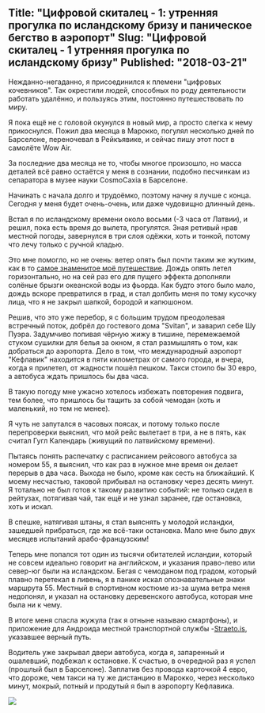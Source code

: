 Title: "Цифровой скиталец - 1: утренняя прогулка по исландскому бризу и паническое бегство в аэропорт"
Slug: "Цифровой скиталец - 1 утренняя прогулка по исландскому бризу"
Published: "2018-03-21"
-----------------------------------------------------------------------------------------------------
Нежданно-негаданно, я присоединился к племени "цифровых кочевников". Так окрестили людей, способных по роду деятельности работать удалённо, и пользуясь этим, постоянно путешествовать по миру.

Я пока ещё не с головой окунулся в новый мир, а просто слегка к нему прикоснулся. Пожил два месяца в Марокко, погулял несколько дней по Барселоне, переночевал в Рейкъявике, и сейчас пишу этот пост в самолёте Wow Air.

За последние два месяца не то, чтобы многое произошло, но масса деталей всё равно остаётся у меня в сознании, подобно песчинкам из сепаратора в музее науки CosmoCaxia в Барселоне.

Начинать с начала долго и трудоёмко, поэтому начну я лучше с конца. Сегодня у меня будет очень-очень, или даже чудовищно длинный день.

Встал я по исландскому времени около восьми (-3 часа от Латвии), и решил, пока есть время до вылета, прогулятся. Зная ретивый нрав местной погоды, завернулся в три слоя одёжки, хоть и тонкой, потому что лечу только с ручной кладью. 

Это мне помогло, но не очень: ветер опять был почти таким же жутким, как в то [самое знаменитое моё путешествие](/post/2012-09-13%20Исландия%209,%20день%204%20-%20Инферно). Дождь опять летел горизонтально, но на сей раз его для пущего эффекта дополняли солёные брызги океанской воды из фьорда. Как будто этого было мало, дождь вскоре превратился в град, и стал долбить меня по тому кусочку лица, что я не закрыл шапкой, бородой и капюшоном.

Решив, что это уже перебор, я с большим трудом преодолевая встречный поток, добрёл до гостевого дома "Svitan", и заварил себе Шу Пуэра. Задумчиво попивая чёрную жижу в тишине, перемежаемой стуком сушилки для белья за окном, я стал размышлять о том, как добраться до аэропорта. Дело в том, что международный аэропорт "Кефлавик" находится в пяти километрах от самого города, и вчера, когда я прилетел, от жадности пошёл пешком. Такси стоило бы 30 евро, а автобуса ждать пришлось бы два часа.

В такую погоду мне ужасно хотелось избежать повторения подвига, тем более, что пришлось бы тащить за собой чемодан (хоть и маленький, но тем не менее).
 
 Я чуть не запутался в часовых поясах, и потому только после перепроверки выяснил, что мой рейс вылетает в три, а не в пять, как считал Гугл Календарь (живущий по латвийскому времени).
 
 Пытаясь понять распечатку с расписанием рейсового автобуса за номером 55, я выяснил, что как раз в нужное мне время он делает перерыв в два часа. Выхода не было, кроме как сесть на ближайший. К моему несчастью, таковой прибывал на остановку через десять минут. Я тотально не был готов к такому развитию событий: не только сидел в рейтузах, потягивая чай, так ещё и не узнал заранее, где остановка, хоть и искал.
 
 В спешке, натягивая штаны, я стал выяснять у молодой исландки, зашедшей прибраться, где же всё-таки остановка. Мало мне было двух месяцев испытаний арабо-французским!
 
 Теперь мне попался тот один из тысячи обитателей исландии, который не совсем идеально говорит на английском, и указания право-лево или север-юг были на исландском. Бегая с чемоданом под градом, который плавно перетекал в ливень, я в панике искал опознавательные знаки маршрута 55. Местный в спортивном костюме из-за шума ветра меня недопонял, и указал на остановку деревенского автобуса, которая мне была ни к чему.
 
 В итоге меня спасла жужула (так я отныне называю смартфоны), и приложение для Андроида местной транспортной службы -[Straeto.is](https://Straeto.is), указавшее верный путь.
 

Водитель уже закрывал двери автобуса, когда я, запаренный и ошалевший, подбежал к остановке. К счастью, в очередной раз я успел (прошлый был в Барселоне). Заплатив без провода карточкой 4 евро, что дороже, чем такси на ту же дистанцию в Марокко, через несколько минут, мокрый, потный и продутый я был в аэропорту Кефлавика. 


![](IMG-20180326-WA0007.jpg)

